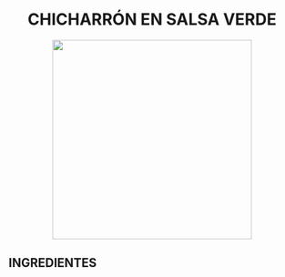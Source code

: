 # <div align="center"> CHICHARRÓN EN SALSA VERDE </div>  

<p align="center">
<img src="https://www.google.com/url?sa=i&url=https%3A%2F%2Fwww.directoalpaladar.com.mx%2Fcomida-mexicana%2Fcomo-hacer-chicharron-salsa-verde-receta-cocina-tradicional-mexicana-para-taquear&psig=AOvVaw1DE1aVjm09KkHnoKXuOZNR&ust=1712970590788000&source=images&cd=vfe&opi=89978449&ved=0CBIQjRxqFwoTCNj_itW_u4UDFQAAAAAdAAAAABAE" width="350">
</p>

## INGREDIENTES  


